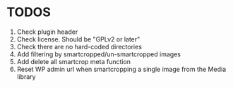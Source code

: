 # TODOS
1. Check plugin header
2. Check license. Should be "GPLv2 or later"
3. Check there are no hard-coded directories
4. Add filtering by smartcropped/un-smartcropped images
5. Add delete all smartcrop meta function
6. Reset WP admin url when smartcropping a single image from the Media library 